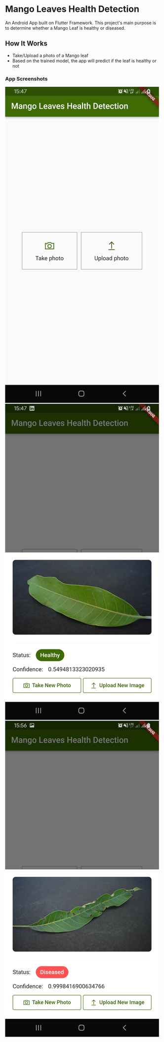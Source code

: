 # Mango Leaves Health Detection 

An Android App built on Flutter Framework.
This project's main purpose is to determine whether a Mango Leaf is healthy or diseased.

## How It Works

- Take/Upload a photo of a Mango leaf
- Based on the trained model, the app will predict if the leaf is healthy or not

### App Screenshots
![App Screenshot](https://github.com/kaykhahima/mango-leaves-health-detection/blob/main/assets/images/app-screenshots/0.%20overview.jpg?raw=true)
![App Screenshot](https://github.com/kaykhahima/mango-leaves-health-detection/blob/main/assets/images/app-screenshots/1.%20healthy.jpg?raw=true)
![App Screenshot](https://github.com/kaykhahima/mango-leaves-health-detection/blob/main/assets/images/app-screenshots/2.%20diseased.jpg?raw=true)
